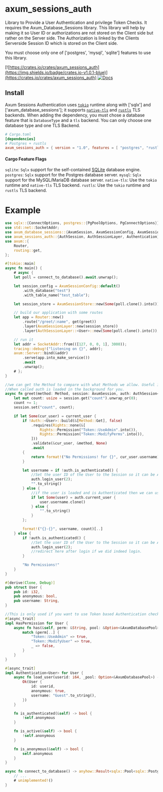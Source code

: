 # axum_sessions_auth

Library to Provide a User Authentication and privilege Token Checks. It requires the Axum_Database_Sessions library.
This library will help by making it so User ID or authorizations are not stored on the Client side but rather on the Server side.
The Authorization is linked by the Clients Serverside Session ID which is stored on the Client side.

You must choose only one of ['postgres', 'mysql', 'sqlite'] features to use this library.

[![https://crates.io/crates/axum_sessions_auth](https://img.shields.io/badge/crates.io-v1.0.1-blue)](https://crates.io/crates/axum_sessions_auth)
[![Docs](https://docs.rs/axum_sessions_auth/badge.svg)](https://docs.rs/axum_sessions_auth)

## Install

Axum Sessions Authentication uses [`tokio`] runtime along with ['sqlx'] and ['axum_database_sessions']; it supports [`native-tls`] and [`rustls`] TLS backends. When adding the dependency, you must chose a database feature that is `DatabaseType` and a `tls` backend. You can only choose one database type and one TLS Backend.

[`tokio`]: https://github.com/tokio-rs/tokio
[`native-tls`]: https://crates.io/crates/native-tls
[`rustls`]: https://crates.io/crates/rustls
[`sqlx`]: https://crates.io/crates/sqlx
[`axum_database_sessions`]: https://crates.io/crates/axum_database_sessions

```toml
# Cargo.toml
[dependencies]
# Postgres + rustls
axum_sessions_auth = { version = "1.0", features = [ "postgres", "rustls" ] }
```

#### Cargo Feature Flags
`sqlite`: `Sqlx` support for the self-contained [SQLite](https://sqlite.org/) database engine.
`postgres`: `Sqlx` support for the Postgres database server.
`mysql`: `Sqlx` support for the MySQL/MariaDB database server.
`native-tls`: Use the `tokio` runtime and `native-tls` TLS backend.
`rustls`: Use the `tokio` runtime and `rustls` TLS backend.


# Example

```rust
use sqlx::{ConnectOptions, postgres::{PgPoolOptions, PgConnectOptions}};
use std::net::SocketAddr;
use axum_database_sessions::{AxumSession, AxumSessionConfig, AxumSessionLayer, AxumDatabasePool};
use axum_sessions_auth::{AuthSession, AuthSessionLayer, Authentication};
use axum::{
    Router,
    routing::get,
};

#[tokio::main]
async fn main() {
    # async {
    let poll = connect_to_database().await.unwrap();

    let session_config = AxumSessionConfig::default()
        .with_database("test")
        .with_table_name("test_table");

    let session_store = AxumSessionStore::new(Some(poll.clone().into()), session_config);

    // build our application with some routes
    let app = Router::new()
        .route("/greet/:name", get(greet))
        .layer(AxumSessionLayer::new(session_store))
        .layer(AuthSessionLayer::<User>::new(Some(poll.clone().into()), Some(1)));

    // run it
    let addr = SocketAddr::from(([127, 0, 0, 1], 3000));
    tracing::debug!("listening on {}", addr);
    axum::Server::bind(&addr)
        .serve(app.into_make_service())
        .await
        .unwrap();
    # };
}

//we can get the Method to compare with what Methods we allow. Useful if thius supports multiple methods.
//When called auth is loaded in the background for you.
async fn greet(method: Method, session: AxumSession, auth: AuthSession<User>) -> &'static str {
    let mut count: usize = session.get("count").unwrap_or(0);
    count += 1;
    session.set("count", count);

    if let Some(cur_user) = current_user {
        if !Auth::<User>::build(&[Method::Get], false)
            .requires(Rights::none(&[
                Rights::Permission("Token::UseAdmin".into()),
                Rights::Permission("Token::ModifyPerms".into()),
            ]))
            .validate(&cur_user, &method, None)
            .await
        {
            return format!("No Permissions! for {}", cur_user.username)[];
        }

        let username = if !auth.is_authenticated() {
            //Set the user ID of the User to the Session so it can be Auto Loaded the next load or redirect
            auth.login_user(2);
            "".to_string()
        } else {
            //if the user is loaded and is Authenticated then we can use it.
            if let Some(user) = auth.current_user {
                user.username.clone()
            } else {
                "".to_string()
            }
        };

        format!("{}-{}", username, count)[..]
    } else {
        if !auth.is_authenticated() {
            //Set the user ID of the User to the Session so it can be Auto Loaded the next load or redirect
            auth.login_user(2);
            //redirect here after login if we did indeed login.
        }

        "No Permissions!"
    }
}

#[derive(Clone, Debug)]
pub struct User {
    pub id: i32,
    pub anonymous: bool,
    pub username: String,
}

//This is only used if you want to use Token based Authentication checks
#[async_trait]
impl HasPermission for User {
    async fn has(&self, perm: &String, pool: &Option<&AxumDatabasePool>) -> bool {
        match &perm[..] {
            "Token::UseAdmin" => true,
            "Token::ModifyUser" => true,
            _ => false,
        }
    }
}

#[async_trait]
impl Authentication<User> for User {
    async fn load_user(userid: i64, _pool: Option<&AxumDatabasePool>) -> Result<User> {
        Ok(User {
            id: userid,
            anonymous: true,
            username: "Guest".to_string(),
        })
    }

    fn is_authenticated(&self) -> bool {
        !self.anonymous
    }

    fn is_active(&self) -> bool {
        !self.anonymous
    }

    fn is_anonymous(&self) -> bool {
        self.anonymous
    }
}

async fn connect_to_database() -> anyhow::Result<sqlx::Pool<sqlx::Postgres>> {
    // ...
    # unimplemented!()
}
```
